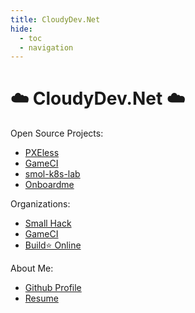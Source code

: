 ```yaml
---
title: CloudyDev.Net
hide:
  - toc
  - navigation
---
```


# ☁️ CloudyDev.Net ☁️


Open Source Projects:

- [PXEless](https://github.com/cloudymax/pxeless)
- [GameCI](https://game.ci/)
- [smol-k8s-lab](https://github.com/small-hack/smol-k8s-lab)
- [Onboardme](https://github.com/jessebot/onboardme/)

Organizations:

- [Small Hack](https://github.com/orgs/small-hack/repositories)
- [GameCI](https://github.com/game-ci)
- [Build⭐️ Online](https://github.com/buildstar-online/)

About Me:

- [Github Profile](https://github.com/cloudymax/)
- [Resume](resume.md)


